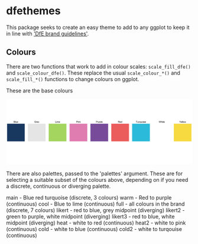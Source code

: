 # dfethemes

This package seeks to create an easy theme to add to any ggplot to keep it in line with ['DfE brand guidelines'](https://educationgovuk.sharepoint.com/sites/how-do-i/SitePages/communications-how-to-use-branding-in-the-department-and-its-executive-agencies.aspx?xsdata=MDV8MDF8fGFkNzQzOGRkZWUwNjQ5NWRlOTIwMDhkYWJjMmE0ZTQ1fGZhZDI3N2M5YzYwYTRkYTFiNWYzYjNiOGIzNGE4MmY5fDF8MHw2MzgwMjkxODcxMTQxOTkzMjh8R29vZHxWR1ZoYlhOVFpXTjFjbWwwZVZObGNuWnBZMlY4ZXlKV0lqb2lNQzR3TGpBd01EQWlMQ0pRSWpvaVYybHVNeklpTENKQlRpSTZJazkwYUdWeUlpd2lWMVFpT2pFeGZRPT18MXxNVGs2TXpFeFpXTXlaVFJrTkRaaU5HUmtNemhtTUdRMk1XWXdOV1ppT1RNek9ETkFkR2h5WldGa0xuTnJlWEJsfHw%3D&sdata=YzJ6TWJBT0Z1cXduTUhsenZIQ1E5VzUrSjM2Q3lDZlN1TWRvZlNvdWhYMD0%3D#using-the-brand).

## Colours

There are two functions that work to add in colour scales: `scale_fill_dfe()` and `scale_colour_dfe()`. These replace the usual `scale_colour_*()` and `scale_fill_*()` functions to change colours on ggplot. 

These are the base colours

<img src="/assets/dfe_colour_pallete.png">


There are also palettes, passed to the 'palettes' argument. These are for selecting a suitable subset of the colours above, depending on if you need a discrete, continuous or diverging palette.

main - Blue red turquoise (discrete, 3 colours)
warm - Red to purple (continuous)
cool - Blue to lime (continuous)
full - all colours in the brand (discrete, 7 colours)
likert - red to blue, grey midpoint (diverging)
likert2 - green to purple, white midpoint (diverging)
likert3 -  red to blue, white midpoint (diverging)
heat - white to red (continuous)
heat2 - white to pink (continuous)
cold - white to blue (continuous)
cold2 - white to turqouise (continuous)








